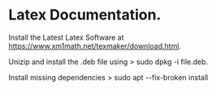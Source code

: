 # Latex Documentation.
Install the Latest Latex Software at https://www.xm1math.net/texmaker/download.html.

Unizip and install the .deb file using > sudo dpkg -i file.deb.

Install missing dependencies > sudo apt --fix-broken install
